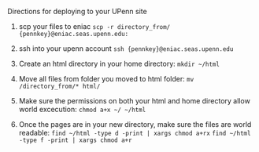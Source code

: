 Directions for deploying to your UPenn site

1. scp your files to eniac
	```scp -r directory_from/ {pennkey}@eniac.seas.upenn.edu:```

2. ssh into your upenn account
	```ssh {pennkey}@eniac.seas.upenn.edu```

3. Create an html directory in your home directory:
	```mkdir ~/html```

4. Move all files from folder you moved to html folder:
	```mv /directory_from/* html/```

5.  Make sure the permissions on both your html and home directory allow world excecution:
	```chmod a+x ~/ ~/html```

6.  Once the pages are in your new directory, make sure the files are world readable:
	```find ~/html -type d -print | xargs chmod a+rx```
	```find ~/html -type f -print | xargs chmod a+r```

